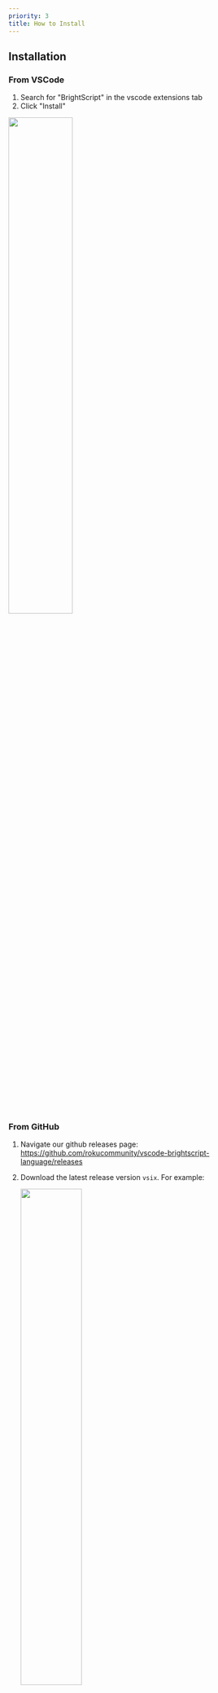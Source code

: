 ```yaml
---
priority: 3
title: How to Install
---
```

## Installation
### From VSCode
1. Search for "BrightScript" in the vscode extensions tab
2. Click "Install"

<img src="https://user-images.githubusercontent.com/2544493/160644565-cdb1770d-bd12-4d1f-9749-50705ea9fdd8.png" width="50%"/>

### From GitHub
1. Navigate our github releases page: https://github.com/rokucommunity/vscode-brightscript-language/releases
2. Download the latest release version `vsix`. For example: 

    <img src="https://user-images.githubusercontent.com/2544493/160646649-fe007989-0107-4741-93f6-0df4bacb7ee4.png" width="50%" />
3. In the VSCode extension cab, open the `...` menu, click `Install from VSIX...` and select the vsix downloaded from step 2 
    <img src="https://user-images.githubusercontent.com/2544493/160647083-eed865c6-d550-46bb-9896-9521c181ab09.png" width="50%" />